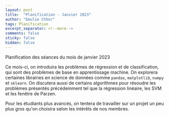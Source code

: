 ```yaml
---
layout: post
title:  "Planification - Janvier 2023"
author: "Emulie Chhor"
tags: Planification
excerpt_separator: <!--more-->
comments: false
sticky: false
hidden: false
---
```


Planification des séances du mois de janvier 2023
<!--more-->

Ce mois-ci, on introduira les problèmes de régression et de classification, 
qui sont des problèmes de base en apprentissage machine. On explorera 
certaines librairies en science de données comme `pandas`, `matplotlib`, 
`numpy` et `sklearn`. On discutera aussi de certains algorithmes pour 
résoudre les problèmes présentés précédemment tel que la régression 
linéaire, les SVM et les fenêtre de Parzen.

Pour les étudiants plus avancés, on tentera de travailler sur un projet 
un peu plus gros qu'on choisira selon les intérêts de nos membres.

